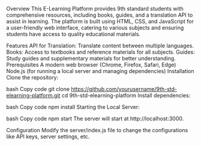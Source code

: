 Overview
This E-Learning Platform provides 9th standard students with comprehensive resources, including books, guides, and a translation API to assist in learning. The platform is built using HTML, CSS, and JavaScript for a user-friendly web interface, catering to various subjects and ensuring students have access to quality educational materials.

Features
API for Translation: Translate content between multiple languages.
Books: Access to textbooks and reference materials for all subjects.
Guides: Study guides and supplementary materials for better understanding.
Prerequisites
A modern web browser (Chrome, Firefox, Safari, Edge)
Node.js (for running a local server and managing dependencies)
Installation
Clone the repository:

bash
Copy code
git clone https://github.com/yourusername/9th-std-elearning-platform.git
cd 9th-std-elearning-platform
Install dependencies:

bash
Copy code
npm install
Starting the Local Server:

bash
Copy code
npm start
The server will start at http://localhost:3000.

Configuration
Modify the server/index.js file to change the configurations like API keys, server settings, etc.
